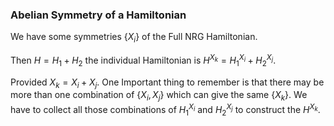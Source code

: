 ### Abelian Symmetry of a Hamiltonian
We have some symmetries $\{X_i\}$ of the Full NRG Hamiltonian. 

Then 
$H = H_1 + H_2$ the individual Hamiltonian
is $H^{X_k} = H^{X_i}_1 + H^{X_j}_2$.  

Provided ${X_k} = {X_i} + {X_j}$. One Important thing to remember is that
there may be more than one combination of $\{X_i,X_j\}$ which 
can give the same $\{X_k\}$. We have to collect all those combinations
of $H^{X_i}_1$ and $H^{X_j}_2$ to construct the $H^{X_k}$.
